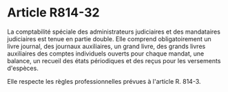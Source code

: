 # Article R814-32

La comptabilité spéciale des administrateurs judiciaires et des mandataires judiciaires est tenue en partie double. Elle comprend obligatoirement un livre journal, des journaux auxiliaires, un grand livre, des grands livres auxiliaires des comptes individuels ouverts pour chaque mandat, une balance, un recueil des états périodiques et des reçus pour les versements d'espèces.

Elle respecte les règles professionnelles prévues à l'article R. 814-3.
